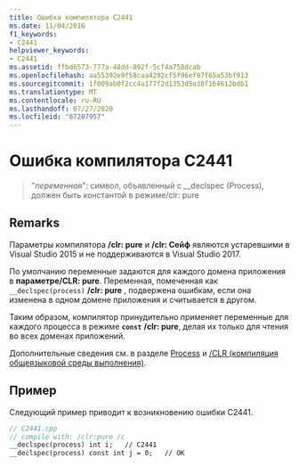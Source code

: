 ```yaml
---
title: Ошибка компилятора C2441
ms.date: 11/04/2016
f1_keywords:
- C2441
helpviewer_keywords:
- C2441
ms.assetid: ffbd6573-777a-48dd-892f-5cf4a758dcab
ms.openlocfilehash: aa55392e9f58caa4292cf5f96ef97f65a53bf913
ms.sourcegitcommit: 1f009ab0f2cc4a177f2d1353d5a38f164612bdb1
ms.translationtype: MT
ms.contentlocale: ru-RU
ms.lasthandoff: 07/27/2020
ms.locfileid: "87207957"
---
```

# <a name="compiler-error-c2441"></a>Ошибка компилятора C2441

> "*переменная*": символ, объявленный с __declspec (Process), должен быть константой в режиме/clr: pure

## <a name="remarks"></a>Remarks

Параметры компилятора **/clr: pure** и **/clr: Сейф** являются устаревшими в Visual Studio 2015 и не поддерживаются в Visual Studio 2017.

По умолчанию переменные задаются для каждого домена приложения в **параметре/CLR: pure**. Переменная, помеченная как `__declspec(process)` **/clr: pure** , подвержена ошибкам, если она изменена в одном домене приложения и считывается в другом.

Таким образом, компилятор принудительно применяет переменные для каждого процесса в режиме **`const`** **/clr: pure**, делая их только для чтения во всех доменах приложений.

Дополнительные сведения см. в разделе [Process](../../cpp/process.md) и [/CLR (компиляция общеязыковой среды выполнения)](../../build/reference/clr-common-language-runtime-compilation.md).

## <a name="example"></a>Пример

Следующий пример приводит к возникновению ошибки C2441.

```cpp
// C2441.cpp
// compile with: /clr:pure /c
__declspec(process) int i;   // C2441
__declspec(process) const int j = 0;   // OK
```
